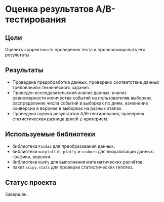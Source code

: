 # Оценка результатов А/В-тестирования

## Цели
Оценить корректность проведения теста и проанализировать его результаты.

## Результаты
- Проведена предобработка данных, проверено соответствие данных требованиям технического задания.
- Проведен исследовательский анализ данных: анализ равномерности количества событий на пользователяв выборках, распределение числа событий в выборках по дням, изменение конверсии в воронке в выборках на разных этапах.
- Проведена оценка результатов A/B-тестирования, проверена статистическая разница долей z-критерием.

## Используемые библиотеки
- библиотека `Pandas` для преобразования данных.
- библиотеки `matplotlib`, `plotly` и `seaborn` для визуализации данных: графики, воронки.
- библиотека `NumPy` для выполнения математических расчётов.
- пакет `scipy.stats` для проверки статистических гипотез.

## Статус проекта
Завершён.
